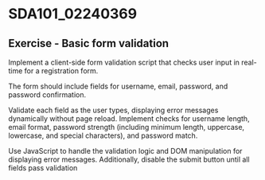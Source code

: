 # SDA101_02240369
## Exercise - Basic form validation
Implement a client-side form validation script that checks user input in real-time for a registration form.

The form should include fields for username, email, password, and password confirmation.

Validate each field as the user types, displaying error messages dynamically without page reload. Implement checks for username length, email format, password strength (including minimum length, uppercase, lowercase, and special characters), and password match.

Use JavaScript to handle the validation logic and DOM manipulation for displaying error messages. Additionally, disable the submit button until all fields pass validation